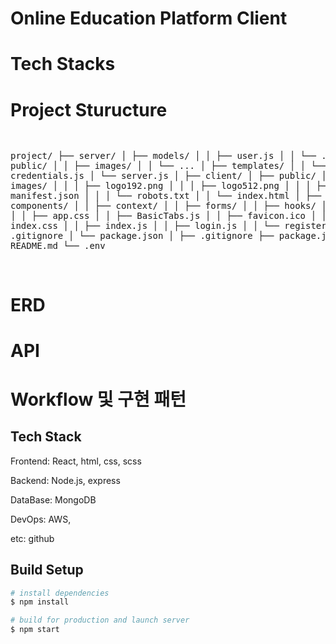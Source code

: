 <h1>Online Education Platform Client </h1>
<h1>Tech Stacks</h1>
<h1>Project Sturucture</h1>
<pre>

project/
├── server/
│ ├── models/
│ │ ├── user.js
│ │ └── ...
│ ├── public/
│ │ ├── images/
│ │ └── ...
│ ├── templates/
│ │ └── ...
│ ├── credentials.js
│ └── server.js
│
├── client/
│ ├── public/
│ │ ├── images/
│ │ │ ├── logo192.png
│ │ │ ├── logo512.png
│ │ │ ├── manifest.json
│ │ │ └── robots.txt
│ │ └── index.html
│ ├── src/
│ │ ├── components/
│ │ ├── context/
│ │ ├── forms/
│ │ ├── hooks/
│ │ ├── .env
│ │ ├── app.css
│ │ ├── BasicTabs.js
│ │ ├── favicon.ico
│ │ ├── index.css
│ │ ├── index.js
│ │ ├── login.js
│ │ └── register.js
│ ├── .gitignore
│ └── package.json
│
├── .gitignore
├── package.json
├── README.md
└── .env

</pre>
<h1>ERD</h1>
<h1>API</h1>
<h1>Workflow 및 구현 패턴</h1>

## Tech Stack

Frontend: React, html, css, scss

Backend: Node.js, express

DataBase: MongoDB

DevOps: AWS,

etc: github

## Build Setup

```bash
# install dependencies
$ npm install

# build for production and launch server
$ npm start
```
